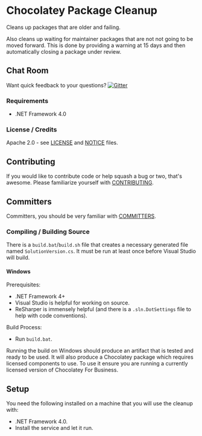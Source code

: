 # Chocolatey Package Cleanup

Cleans up packages that are older and failing.

Also cleans up waiting for maintainer packages that are not not going to be moved forward. This is done by providing a warning at 15 days and then automatically closing a package under review.

## Chat Room

Want quick feedback to your questions? [![Gitter](https://badges.gitter.im/Join%20Chat.svg)](https://gitter.im/chocolatey/choco?utm_source=badge&utm_medium=badge&utm_campaign=pr-badge&utm_content=badge)

### Requirements
* .NET Framework 4.0

### License / Credits
Apache 2.0 - see [LICENSE](https://github.com/chocolatey/package-cleanup/blob/master/LICENSE) and [NOTICE](https://github.com/chocolatey/package-cleanup/blob/master/NOTICE) files.

## Contributing

If you would like to contribute code or help squash a bug or two, that's awesome. Please familiarize yourself with [CONTRIBUTING](https://github.com/chocolatey/package-cleanup/blob/master/CONTRIBUTING.md).

## Committers

Committers, you should be very familiar with [COMMITTERS](https://github.com/chocolatey/package-cleanup/blob/master/COMMITTERS.md).

### Compiling / Building Source

There is a `build.bat`/`build.sh` file that creates a necessary generated file named `SolutionVersion.cs`. It must be run at least once before Visual Studio will build.

#### Windows

Prerequisites:

 * .NET Framework 4+
 * Visual Studio is helpful for working on source.
 * ReSharper is immensely helpful (and there is a `.sln.DotSettings` file to help with code conventions).

Build Process:

 * Run `build.bat`.

Running the build on Windows should produce an artifact that is tested and ready to be used. It will also produce a Chocolatey package which requires licensed components to use. To use it ensure you are running a currently licensed version of Chocolatey For Business.

## Setup

You need the following installed on a machine that you will use the cleanup with:

* .NET Framework 4.0.
* Install the service and let it run.
